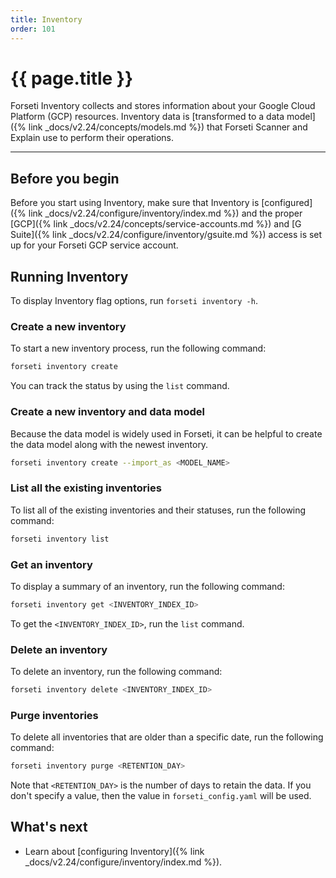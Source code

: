 ```yaml
---
title: Inventory
order: 101
---
```


# {{ page.title }}

Forseti Inventory collects and stores information about your Google
Cloud Platform (GCP) resources. Inventory data is
[transformed to a data model]({% link _docs/v2.24/concepts/models.md %})
that Forseti Scanner and Explain use to perform their operations.

---

## Before you begin

Before you start using Inventory, make sure that Inventory is
[configured]({% link _docs/v2.24/configure/inventory/index.md %}) and the
proper [GCP]({% link _docs/v2.24/concepts/service-accounts.md %}) and
[G Suite]({% link _docs/v2.24/configure/inventory/gsuite.md %}) access is set up
for your Forseti GCP service account.

## Running Inventory

To display Inventory flag options, run `forseti inventory -h`.

### Create a new inventory

To start a new inventory process, run the following command:

```bash
forseti inventory create
```

You can track the status by using the `list` command.

### Create a new inventory and data model

Because the data model is widely used in Forseti, it can be helpful to create
the data model along with the newest inventory.

```bash
forseti inventory create --import_as <MODEL_NAME>
```

### List all the existing inventories

To list all of the existing inventories and their statuses, run the following command:

```bash
forseti inventory list
```

### Get an inventory

To display a summary of an inventory, run the following command:

```bash
forseti inventory get <INVENTORY_INDEX_ID>
```

To get the `<INVENTORY_INDEX_ID>`, run the `list` command.

### Delete an inventory

To delete an inventory, run the following command:

```bash
forseti inventory delete <INVENTORY_INDEX_ID>
```

### Purge inventories

To delete all inventories that are older than a specific date, run the following command:

```bash
forseti inventory purge <RETENTION_DAY>
```

Note that `<RETENTION_DAY>` is the number of days to retain the data. If you don't specify
a value, then the value in `forseti_config.yaml` will be used.


## What's next
* Learn about [configuring Inventory]({% link _docs/v2.24/configure/inventory/index.md %}).
